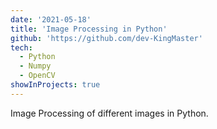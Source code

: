 ```yaml
---
date: '2021-05-18'
title: 'Image Processing in Python'
github: 'https://github.com/dev-KingMaster'
tech:
  - Python
  - Numpy
  - OpenCV
showInProjects: true
---
```


Image Processing of different images in Python.
